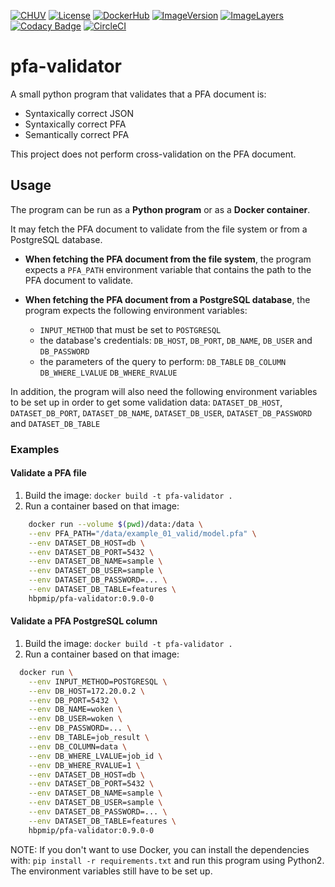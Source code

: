 [![CHUV](https://img.shields.io/badge/CHUV-LREN-AF4C64.svg)](https://www.unil.ch/lren/en/home.html) [![License](https://img.shields.io/badge/license-Apache--2.0-blue.svg)](https://github.com/LREN-CHUV/pfa-validator/blob/master/LICENSE) [![DockerHub](https://img.shields.io/badge/docker-hbpmip%2Fpfa--validator-008bb8.svg)](https://hub.docker.com/r/hbpmip/pfa-validator/) [![ImageVersion](https://images.microbadger.com/badges/version/hbpmip/pfa-validator.svg)](https://hub.docker.com/r/hbpmip/pfa-validator/tags "hbpmip/pfa-validator image tags") [![ImageLayers](https://images.microbadger.com/badges/image/hbpmip/pfa-validator.svg)](https://microbadger.com/#/images/hbpmip/pfa-validator "hbpmip/pfa-validator on microbadger") [![Codacy Badge](https://api.codacy.com/project/badge/Grade/96b3483a2345429fb9fc4918fa7d205b)](https://www.codacy.com/app/hbp-mip/pfa-validator?utm_source=github.com&amp;utm_medium=referral&amp;utm_content=HBPMedical/pfa-validator&amp;utm_campaign=Badge_Grade) [![CircleCI](https://circleci.com/gh/HBPMedical/pfa-validator.svg?style=svg)](https://circleci.com/gh/HBPMedical/pfa-validator)

# pfa-validator

A small python program that validates that a PFA document is:
- Syntaxically correct JSON
- Syntaxically correct PFA
- Semantically correct PFA

This project does not perform cross-validation on the PFA document.

## Usage
The program can be run as a **Python program** or as a **Docker container**.

It may fetch the PFA document to validate from the file system or from a PostgreSQL database.

* **When fetching the PFA document from the file system**, the program expects a `PFA_PATH` environment
variable that contains the path to the PFA document to validate.

* **When fetching the PFA document from a PostgreSQL database**, the program expects the following environment variables:
  * `INPUT_METHOD` that must be set to `POSTGRESQL`
  * the database's credentials: `DB_HOST`, `DB_PORT`, `DB_NAME`, `DB_USER` and `DB_PASSWORD`
  * the parameters of the query to perform: `DB_TABLE` `DB_COLUMN` `DB_WHERE_LVALUE` `DB_WHERE_RVALUE`

In addition, the program will also need the following environment variables to be set up in order to get some
validation data: `DATASET_DB_HOST`, `DATASET_DB_PORT`, `DATASET_DB_NAME`, `DATASET_DB_USER`, `DATASET_DB_PASSWORD`
and `DATASET_DB_TABLE`

### Examples

#### Validate a PFA file
1. Build the image: `docker build -t pfa-validator .`
2. Run a container based on that image:

```sh
    docker run --volume $(pwd)/data:/data \
    --env PFA_PATH="/data/example_01_valid/model.pfa" \
    --env DATASET_DB_HOST=db \
    --env DATASET_DB_PORT=5432 \
    --env DATASET_DB_NAME=sample \
    --env DATASET_DB_USER=sample \
    --env DATASET_DB_PASSWORD=... \
    --env DATASET_DB_TABLE=features \
    hbpmip/pfa-validator:0.9.0-0
```

#### Validate a PFA PostgreSQL column
1. Build the image: `docker build -t pfa-validator .`
2. Run a container based on that image:

```sh
  docker run \
    --env INPUT_METHOD=POSTGRESQL \
    --env DB_HOST=172.20.0.2 \
    --env DB_PORT=5432 \
    --env DB_NAME=woken \
    --env DB_USER=woken \
    --env DB_PASSWORD=... \
    --env DB_TABLE=job_result \
    --env DB_COLUMN=data \
    --env DB_WHERE_LVALUE=job_id \
    --env DB_WHERE_RVALUE=1 \
    --env DATASET_DB_HOST=db \
    --env DATASET_DB_PORT=5432 \
    --env DATASET_DB_NAME=sample \
    --env DATASET_DB_USER=sample \
    --env DATASET_DB_PASSWORD=... \
    --env DATASET_DB_TABLE=features \
    hbpmip/pfa-validator:0.9.0-0
```

NOTE: If you don't want to use Docker, you can install the dependencies with: `pip install -r requirements.txt`
and run this program using Python2. The environment variables still have to be set up.
